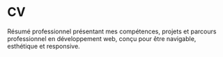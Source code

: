# CV
Résumé professionnel présentant mes compétences, projets et parcours professionnel en développement web, conçu pour être navigable, esthétique et responsive.
